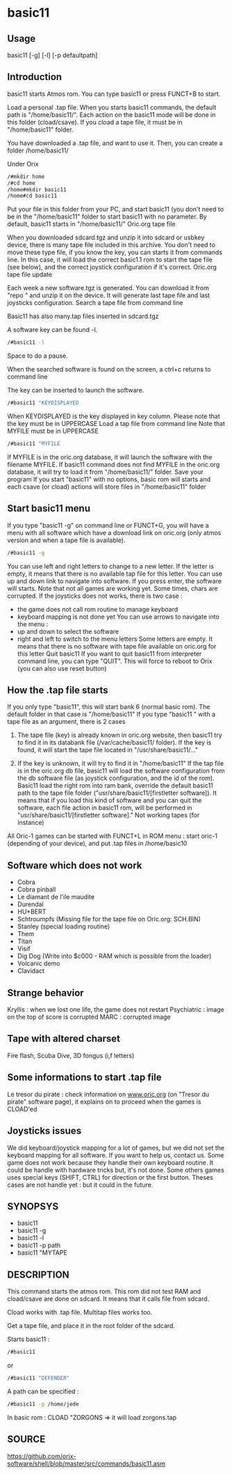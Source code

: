 # basic11

## Usage

basic11 [-g] [-l] [-p defaultpath]

## Introduction

basic11 starts Atmos rom. You can type basic11 or press FUNCT+B to start.

Load a personal .tap file.
When you starts basic11 commands, the default path is "/home/basic11/". Each action on the basic11 mode will be done in
this folder (cload/csave). If you cload a tape file, it must be in "/home/basic11" folder.

You have downloaded a .tap file, and want to use it. Then, you can create a folder /home/basic11/

Under Orix

```bash
/#mkdir home
/#cd home
/home#mkdir basic11
/home#cd basic11
```

Put your file in this folder from your PC, and start basic11 (you don't need to be in the "/home/basic11" folder to start
basic11 with no parameter. By default, basic11 starts in "/home/basic11/"
Oric.org tape file

When you downloaded sdcard.tgz and unzip it into sdcard or usbkey device, there is many tape file included in this archive.
You don't need to move these type file, if you know the key, you can starts it from commands line. In this case, it will load
the correct basic1.1 rom to start the tape file (see below), and the correct joystick configuration if it's correct.
Oric.org tape file update

Each week a new software.tgz is generated. You can download it from "repo " and unzip it on the device. It will generate
last tape file and last joysticks configuration.
Search a tape file from command line

Basic11 has also many.tap files inserted in sdcard.tgz

A software key can be found  -l.

```bash
/#basic11 -l
```

Space to do a pause.

When the searched software is found on the screen, a ctrl+c returns to command line

The key can be inserted to launch the software.

```bash
/#basic11 "KEYDISPLAYED
```

When KEYDISPLAYED is the key displayed in key column. Please note that the key must be in UPPERCASE
Load a tap file from command line
Note that MYFILE must be in UPPERCASE

```bash
/#basic11 "MYFILE
```

If MYFILE is in the oric.org database, it will launch the software with the filename MYFILE.
If basic11 command does not find MYFILE in the oric.org database, it will try to load it from "/home/basic11/" folder.
Save your program
If you start "basic11" with no options, basic rom will starts and each csave (or cload) actions will store files in "/home/basic11"
folder

## Start basic11 menu

If you type "basic11 -g" on command line or FUNCT+G, you will have a
menu with all software which have a download link on oric.org (only atmos version and when a tape file is available).

```bash
/#basic11 -g
```

You can use left and right letters to change to a new letter. If the letter is empty, it means that there is no available tap file
for this letter.
You can use up and down link to navigate into software. If you press enter, the software will starts.
Note that not all games are working yet. Some times, chars are corrupted. If the joysticks does not works, there is two case :

+ the game does not call rom routine to manage keyboard
+ keyboard mapping is not done yet
You can use arrows to navigate into the menu :
+ up and down to select the software
+ right and left to switch to the menu letters
Some letters are empty. It means that there is no software with tape file available on oric.org for this letter
Quit basic11
If you want to quit basic11 from interpreter command line, you can type "QUIT". This will force to reboot to Orix (you can
also use reset button)

## How the .tap file starts

If you only type "basic11", this will start bank 6 (normal basic rom). The default folder in that case is "/home/basic11"
If you type "basic11 " with a tape file as an argument, there is 2 cases

1. The tape file (key) is already known in oric.org website, then basic11 try to find it in its databank file (/var/cache/basic11/
folder). If the key is found, it will start the tape file located in "/usr/share/basic11/..."

2. If the key is unknown, it will try to find it in "/home/basic11"
If the tap file is in the oric.org db file, basic11 will load the software configuration from the db software file (as joystick
configuration, and the id of the rom). Basic11 load the right rom into ram bank, override the default basic11 path to the tape
file folder ("usr/share/basic11/[firstletter software]).
It means that if you load this kind of software and you can quit the software, each file action in basic11 rom, will be performed
in "usr/share/basic11/[firstletter software]."
Not working tapes (for instance)

All Oric-1 games can be started with FUNCT+L in ROM menu : start oric-1 (depending of your device), and put .tap
files in /home/basic10

## Software which does not work

+ Cobra
+ Cobra pinball
+ Le diamant de l'ile maudite
+ Durendal
+ HU*BERT
+ Schtroumpfs (Missing file for the tape file on Oric.org: SCH.BIN)
+ Stanley (special loading routine)
+ Them
+ Titan
+ Visif
+ Dig Dog (Write into $c000 - RAM which is possible from the loader)
+ Volcanic demo
+ Clavidact

## Strange behavior

Kryllis : when we lost one life, the game does not restart
Psychiatric : image on the top of score is corrupted
MARC : corrupted image

## Tape with altered charset

Fire flash, Scuba Dive, 3D fongus (i,f letters)

## Some informations to start .tap file

Le tresor du pirate : check information on www.oric.org (on "Tresor du pirate" software page), it explains on to proceed when the games is CLOAD'ed

## Joysticks issues

We did keyboard/joystick mapping for a lot of games, but we did not set the keyboard mapping for all software. If you want
to help us, contact us.
Some game does not work because they handle their own keyboard routine. It could be handle with hardware tricks but, it's
not done.
Some others games uses special keys (SHIFT, CTRL) for direction or the first button. Theses cases are not handle yet : but it
could in the future.

## SYNOPSYS

+ basic11
+ basic11 -g
+ basic11 -l
+ basic11 -p path
+ basic11 "MYTAPE

## DESCRIPTION

This command starts the atmos rom. This rom did not test RAM and cload/csave are done on sdcard. It means that it calls file from sdcard.

Cload works with .tap file. Multitap files works too.

Get a tape file, and place it in the root folder of the sdcard.

Starts basic11 :

```bash
/#basic11
```

or

```bash
/#basic11 "DEFENDER"
```

A path can be specified :

```bash
/#basic11 -p /home/jede
```

In basic rom :
CLOAD "ZORGONS => it will load zorgons.tap

## SOURCE

https://github.com/orix-software/shell/blob/master/src/commands/basic11.asm
